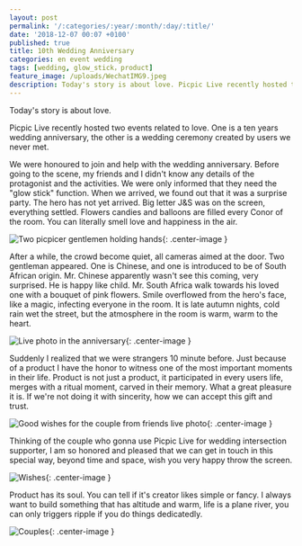 ```yaml
---
layout: post
permalink: '/:categories/:year/:month/:day/:title/'
date: '2018-12-07 00:07 +0100'
published: true
title: 10th Wedding Anniversary
categories: en event wedding
tags: [wedding, glow_stick，product]
feature_image: /uploads/WechatIMG9.jpeg
description: Today's story is about love. Picpic Live recently hosted two events related to love. One is a ten years wedding anniversary, the other is a wedding ceremony created by users we never met.
---
```

Today's story is about love.

Picpic Live recently hosted two events related to love. One is a ten years wedding anniversary, the other is a wedding ceremony created by users we never met.

We were honoured to join and help with the wedding anniversary. Before going to the scene, my friends and I didn't know any details of the protagonist and the activities. We were only informed that they need the "glow stick" function. When we arrived, we found out that it was a surprise party. The hero has not yet arrived. Big letter J&S was on the screen, everything settled. Flowers candies and balloons are filled every Conor of the room. You can literally smell love and happiness in the air.

![Two picpicer gentlemen holding hands]({{site.baseurl}}/uploads/screenshot-docs.google.com-2018.12.07-00-22-51.png){: .center-image }

After a while, the crowd become quiet, all cameras aimed at the door. Two gentleman appeared. One is Chinese, and one is introduced to be of South African origin. Mr. Chinese apparently wasn't see this coming, very surprised. He is happy like child. Mr. South Africa walk towards his loved one with a bouquet of pink flowers. Smile overflowed from the hero's face, like a magic, infecting everyone in the room. It is late autumn nights, cold rain wet the street, but the atmosphere in the room is warm, warm to the heart.

![Live photo in the anniversary]({{site.baseurl}}/uploads/screenshot-wordpress.com-2018.11.23-20-04-23.png){: .center-image }

Suddenly I realized that we were strangers 10 minute before. Just because of a product I have the honor to witness one of the most important moments in their life. Product is not just a product, it participated in every users life, merges with a ritual moment, carved in their memory. What a great pleasure it is. If we're not doing it with sincerity, how we can accept this gift and trust.

![Good wishes for the couple from friends live photo]({{site.baseurl}}/uploads/WechatIMG9.jpeg){: .center-image }

Thinking of the couple who gonna use Picpic Live for wedding intersection supporter, I am so honored and pleased that we can get in touch in this special way, beyond time and space, wish you very happy throw the screen.

![Wishes]({{site.baseurl}}/uploads/4a396308-96cd-4dc8-b37f-8ddc45d9ff5a-223-0000002ce7bbb0ff_tmp-3.jpg){: .center-image }

Product has its soul. You can tell if it's creator likes simple or fancy. I always want to build something that has altitude and warm, life is a plane river, you can only triggers ripple if you do things dedicatedly.

![Couples]({{site.baseurl}}/uploads/screenshot-docs.google.com-2018.12.07-00-20-23.png){: .center-image }

